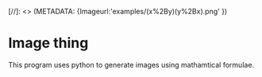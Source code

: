 [//]: <> (METADATA: {Imageurl:'examples/(x%2By)(y%2Bx).png' })
<h1> Image thing </h1>
This program uses python to generate images using mathamtical formulae.
